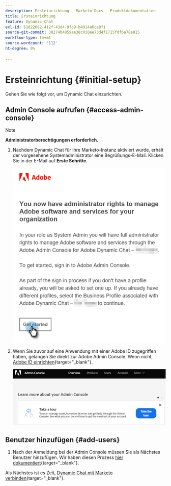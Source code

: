 ```yaml
---
description: Ersteinrichtung - Marketo Docs - Produktdokumentation
title: Ersteinrichtung
feature: Dynamic Chat
exl-id: 61022682-412f-43d4-9fc9-b4914a6ce8f1
source-git-commit: 38274b4859ae38c018ee73d4f1715fdf6a78e815
workflow-type: tm+mt
source-wordcount: '112'
ht-degree: 0%

---
```


# Ersteinrichtung {#initial-setup}

Gehen Sie wie folgt vor, um Dynamic Chat einzurichten.

## Admin Console aufrufen {#access-admin-console}

>[!NOTE]
>
>**Administratorberechtigungen erforderlich.**

1. Nachdem Dynamic Chat für Ihre Marketo-Instanz aktiviert wurde, erhält der vorgesehene Systemadministrator eine Begrüßungs-E-Mail. Klicken Sie in der E-Mail auf **Erste Schritte**.

   ![](assets/initial-setup-1.png)

1. Wenn Sie zuvor auf eine Anwendung mit einer Adobe ID zugegriffen haben, gelangen Sie direkt zur Adobe Admin Console. Wenn nicht, [Adobe ID einrichten](https://helpx.adobe.com/manage-account/using/create-update-adobe-id.html){target="_blank"}.

   ![](assets/initial-setup-2.png)

## Benutzer hinzufügen {#add-users}

1. Nach der Anmeldung bei der Admin Console müssen Sie als Nächstes Benutzer hinzufügen. Wir haben diesen Prozess [hier dokumentiert](/help/marketo/product-docs/demand-generation/dynamic-chat/setup-and-configuration/add-or-remove-chat-users.md#add-a-chat-user){target="_blank"}.

Als Nächstes ist es Zeit, [Dynamic Chat mit Marketo verbinden](/help/marketo/product-docs/demand-generation/dynamic-chat/integrations/adobe-marketo-engage.md){target="_blank"}.
